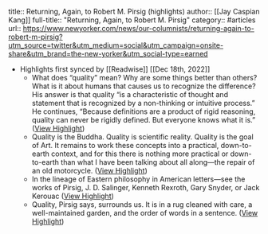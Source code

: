 title:: Returning, Again, to Robert M. Pirsig (highlights)
author:: [[Jay Caspian Kang]]
full-title:: "Returning, Again, to Robert M. Pirsig"
category:: #articles
url:: https://www.newyorker.com/news/our-columnists/returning-again-to-robert-m-pirsig?utm_source=twitter&utm_medium=social&utm_campaign=onsite-share&utm_brand=the-new-yorker&utm_social-type=earned

- Highlights first synced by [[Readwise]] [[Dec 18th, 2022]]
	- What does “quality” mean? Why are some things better than others? What is it about humans that causes us to recognize the difference? His answer is that quality “is a characteristic of thought and statement that is recognized by a non-thinking or intuitive process.” He continues, “Because definitions are a product of rigid reasoning, quality can never be rigidly defined. But everyone knows what it is.” ([View Highlight](https://read.readwise.io/read/01gmhmbj2hpkj8eahpa6e4rrfa))
	- Quality is the Buddha. Quality is scientific reality. Quality is the goal of Art. It remains to work these concepts into a practical, down-to-earth context, and for this there is nothing more practical or down-to-earth than what I have been talking about all along—the repair of an old motorcycle. ([View Highlight](https://read.readwise.io/read/01gmhmc5pmtyz4x42xebfx4akp))
	- In the lineage of Eastern philosophy in American letters—see the works of Pirsig, J. D. Salinger, Kenneth Rexroth, Gary Snyder, or Jack Kerouac ([View Highlight](https://read.readwise.io/read/01gmhmcm220qz1m24qdq0tyf3k))
	- Quality, Pirsig says, surrounds us. It is in a rug cleaned with care, a well-maintained garden, and the order of words in a sentence. ([View Highlight](https://read.readwise.io/read/01gmhmey6gahcawpnqyr59s7gs))